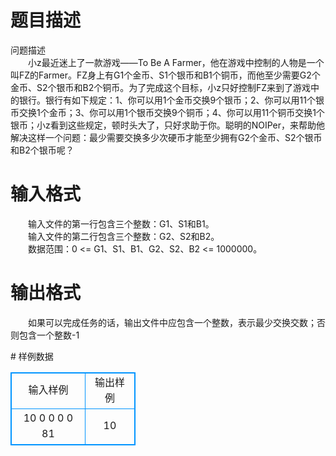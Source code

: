 # 

 
 # 题目描述 
<p>
问题描述<br>　　小z最近迷上了一款游戏——To Be A Farmer，他在游戏中控制的人物是一个叫FZ的Farmer。FZ身上有G1个金币、S1个银币和B1个铜币，而他至少需要G2个金币、S2个银币和B2个铜币。为了完成这个目标，小z只好控制FZ来到了游戏中的银行。银行有如下规定：1、你可以用1个金币交换9个银币；2、你可以用11个银币交换1个金币；3、你可以用1个银币交换9个铜币；4、你可以用11个铜币交换1个银币；小z看到这些规定，顿时头大了，只好求助于你。聪明的NOIPer，来帮助他解决这样一个问题：最少需要交换多少次硬币才能至少拥有G2个金币、S2个银币和B2个银币呢？<br></p> 

 
 # 输入格式 
<p>
　　输入文件的第一行包含三个整数：G1、S1和B1。<br>　　输入文件的第二行包含三个整数：G2、S2和B2。<br>　　数据范围：0 <= G1、S1、B1、G2、S2、B2 <= 1000000。<br></p> 

 
 # 输出格式 
<p>
　　如果可以完成任务的话，输出文件中应包含一个整数，表示最少交换交数；否则包含一个整数-1</p> 
# 样例数据
<style>
        table,table tr th, table tr td { border:1px solid #0094ff; }
        table { width: 200px; min-height: 25px; line-height: 25px; text-align: center; border-collapse: collapse;}   
    </style>
<table>
	<tr>
		<td>输入样例</td>
		<td>输出样例</td>
	</tr>
<tr><td>10 0 0
0 0 81
</td><td>10</td></tr></table>
